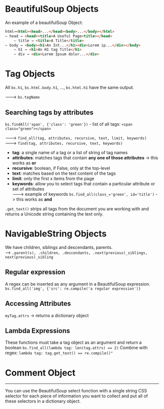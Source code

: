 # BeautifulSoup Objects

An example of a beautifulSoup Object:

```html
html→<html><head>...</head><body>...</body></html>
— head → <head><title>A Useful Page<title></head>
    — title → <title>A Title</title>
— body → <body><h1>An Int...</h1><div>Lorem ip...</div></body>
    — h1 → <h1>An H1 tag Title</h1>
    — div → <div>Lorem Ipsum dolor...</div>
```

# Tag Objects
All `bs.h1`, `bs.html.body.h1`, ..., `bs.html.h1` have the same output.

---> `bs.tagName`

## Searching tags by attributes

`bs.findAll('span', {'class': 'green'})` - list of all tags: `<span class="green"></span>`

---> `find_all(tag, attributes, recursive, text, limit, keywords)`  
---> `find(tag, attributes, recursive, text, keywords)`

* __tag__: a single name of a tag or a list of string of tag names  
* __attributes__: matches tags that contain __any one of those attributes__  -> this works as **or**
* __recursive__: boolean, if False, only at the top-level  
* __text__: matches based on the text content of the tags  
* __limit__: only the first x items from the page  
* __keywords__: allow you to select tags that contain a particular attribute or set of attributes  
---> example of keywords `bs.find_all(class_='green', id='title')` -> this works as **and**



`.get_text()` strips all tags from the document you are working with and returns a Unicode string containing the text only.

# NavigableString Objects

We have children, siblings and descendants, parents.  
  --> `.parent(s), .children, .descendants, .next(previous)_siblings, next(previous)_sibling`  

## Regular expression

A regex can be inserted as any argument in a BeautifulSoup expression.
`bs.find_all('img', {'src': re.compile('a regular expression')}`

## Accessing Attributes

`myTag.attrs` -> returns a dictionary object

## Lambda Expressions

These functions must take a tag object as an argument and return a boolean
`bs.find_all(lambda tag: len(tag.attrs) == 2)`
Combine with regex: `lambda tag: tag.get_text() == re.compile()"`

# Comment Object

-------------------------------------------------------

You can use the BeautifulSoup select function with a single string CSS selector for each
piece of information you want to collect and put all of these selectors in a dictionary object.